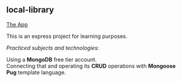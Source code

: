 ## local-library
[The App](https://thawing-ocean-46751.herokuapp.com/)

This is an express project for learning purposes. 

*Practiced subjects and technologies:*  

Using a **MongoDB** free tier account.  
Connecting that and operating its **CRUD** operations with **Mongoose**  
**Pug** template language. 

